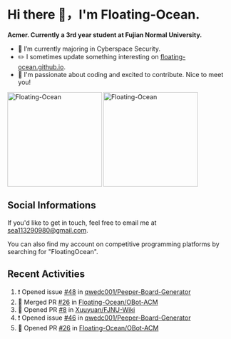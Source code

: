 # Hi there 👋，I'm Floating-Ocean.

**Acmer. Currently a 3rd year student at Fujian Normal University.**

- 🔭 I’m currently majoring in Cyberspace Security.
- ✏️ I sometimes update something interesting on [floating-ocean.github.io](https://floating-ocean.github.io/).
- 👯 I'm passionate about coding and excited to contribute. Nice to meet you!

<p><img align="left" height="212" src="https://readme-stats-eta-flame.vercel.app/api/top-langs?username=Floating-Ocean&show_icons=true&locale=en&layout=donut&&hide=html&border_radius=16" alt="Floating-Ocean" /></p>

<p><img align="center" height="212" src="https://readme-stats-eta-flame.vercel.app/api?username=Floating-Ocean&show_icons=true&locale=en&exclude_repo=Floating-Ocean.github.io&border_radius=16&rank_icon=github&show=reviews" alt="Floating-Ocean" /></p>

## Social Informations

If you'd like to get in touch, feel free to email me at [sea113290980@gmail.com](mailto:sea113290980@gmail.com).

You can also find my account on competitive programming platforms by searching for "FloatingOcean".

## Recent Activities
<!--START_SECTION:activity-->
1. ❗ Opened issue [#48](https://github.com/qwedc001/Peeper-Board-Generator/issues/48) in [qwedc001/Peeper-Board-Generator](https://github.com/qwedc001/Peeper-Board-Generator)
2. 🎉 Merged PR [#26](https://github.com/Floating-Ocean/OBot-ACM/pull/26) in [Floating-Ocean/OBot-ACM](https://github.com/Floating-Ocean/OBot-ACM)
3. 💪 Opened PR [#8](https://github.com/Xuuyuan/FJNU-Wiki/pull/8) in [Xuuyuan/FJNU-Wiki](https://github.com/Xuuyuan/FJNU-Wiki)
4. ❗ Opened issue [#46](https://github.com/qwedc001/Peeper-Board-Generator/issues/46) in [qwedc001/Peeper-Board-Generator](https://github.com/qwedc001/Peeper-Board-Generator)
5. 💪 Opened PR [#26](https://github.com/Floating-Ocean/OBot-ACM/pull/26) in [Floating-Ocean/OBot-ACM](https://github.com/Floating-Ocean/OBot-ACM)
<!--END_SECTION:activity-->


